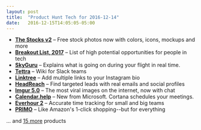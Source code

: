 ```yaml
---
layout: post
title:  "Product Hunt Tech for 2016-12-14"
date:   2016-12-15T14:05:05-05:00
---
```


* **[The Stocks v2](https://www.producthunt.com/posts/the-stocks-v2?utm_campaign=producthunt-api&utm_medium=api&utm_source=Application%3A+Daily+Digest+RSS+%28ID%3A+3202%29)** – Free stock photos now with colors, icons, mockups and more
* **[Breakout List, 2017](https://www.producthunt.com/posts/breakout-list-2017?utm_campaign=producthunt-api&utm_medium=api&utm_source=Application%3A+Daily+Digest+RSS+%28ID%3A+3202%29)** – List of high potential opportunities for people in tech
* **[SkyGuru](https://www.producthunt.com/posts/skyguru?utm_campaign=producthunt-api&utm_medium=api&utm_source=Application%3A+Daily+Digest+RSS+%28ID%3A+3202%29)** – Explains what is going on during your flight in real time.
* **[Tettra](https://www.producthunt.com/posts/tettra-2?utm_campaign=producthunt-api&utm_medium=api&utm_source=Application%3A+Daily+Digest+RSS+%28ID%3A+3202%29)** – Wiki for Slack teams
* **[Linktree](https://www.producthunt.com/posts/linktree?utm_campaign=producthunt-api&utm_medium=api&utm_source=Application%3A+Daily+Digest+RSS+%28ID%3A+3202%29)** – Add multiple links to your Instagram bio
* **[HeadReach](https://www.producthunt.com/posts/headreach?utm_campaign=producthunt-api&utm_medium=api&utm_source=Application%3A+Daily+Digest+RSS+%28ID%3A+3202%29)** – Find targeted leads with real emails and social profiles
* **[Imgur 5.0](https://www.producthunt.com/posts/imgur-5-0?utm_campaign=producthunt-api&utm_medium=api&utm_source=Application%3A+Daily+Digest+RSS+%28ID%3A+3202%29)** – The most viral images on the internet, now with chat
* **[Calendar.help](https://www.producthunt.com/posts/calendar-help?utm_campaign=producthunt-api&utm_medium=api&utm_source=Application%3A+Daily+Digest+RSS+%28ID%3A+3202%29)** – New from Microsoft. Cortana schedules your meetings.
* **[Everhour 2](https://www.producthunt.com/posts/everhour-2?utm_campaign=producthunt-api&utm_medium=api&utm_source=Application%3A+Daily+Digest+RSS+%28ID%3A+3202%29)** – Accurate time tracking for small and big teams
* **[PRIMO](https://www.producthunt.com/posts/primo-2?utm_campaign=producthunt-api&utm_medium=api&utm_source=Application%3A+Daily+Digest+RSS+%28ID%3A+3202%29)** – Like Amazon's 1-click shopping--but for everything

… and [15 more](https://www.producthunt.com/tech) products